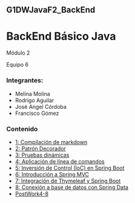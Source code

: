 ## G1DWJavaF2_BackEnd
# BackEnd Básico Java

Módulo 2

Equipo 6

### Integrantes:

* Melina Molina
* Rodrigo Aguilar
* José Angel Córdoba
* Francisco Gómez 

### Contenido

* [1: Compilación de markdown](postwork1/)
* [2: Patrón Decorador](postwork2/)
* [3: Pruebas dinámicas](postwork3/)
* [4: Aplicación de línea de comandos](postwork4/)
* [5: Inversión de Control (IoC) en Spring Boot](postwork5/)
* [6: Introducción a Spring MVC](postwork6)
* [7: Integración de Thymeleaf y Spring Boot](postwork7)
* [8: Conexión a base de datos con Spring Data](postwork8)
* [PostWork4-8](pwfinal/postwork8)
